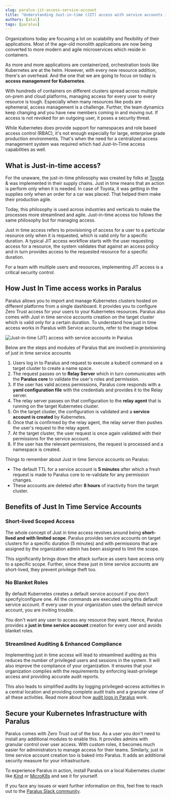 ```yaml
---
slug: paralus-jit-access-service-account
title: "Understanding Just-in-time (JIT) access with service accounts in Paralus"
authors: [atul]
tags: [paralus]
---
```


Organizations today are focusing a lot on scalability and flexibility of their applications. Most of the age-old monolith applications are now being converted to more modern and agile microservices which reside in containers.

As more and more applications are containerized, orchestration tools like Kubernetes are at the helm. However, with every new resource addition, there's an overhead. And the one that we are going to focus on today is **access management for Kubernetes**.

<!--truncate-->

With hundreds of containers on different clusters spread across multiple on-prem and cloud platforms, managing access for every user to every resource is tough. Especially when many resources like pods are ephemeral, access management is a challenge. Further, the team dynamics keep changing and you have new members coming in and moving out. If access is not revoked for an outgoing user, it poses a security threat.

While Kubernetes does provide support for namespaces and role based access control (RBAC), it's not enough especially for large, enterprise grade production environments. That's when the need for a centralized access management system was required which had Just-In-Time access capabilities as well.

## What is Just-in-time access?

For the unaware, the just-in-time philosophy was created by folks at [Toyota](https://global.toyota/en/company/vision-and-philosophy/production-system/) & was implemented in their supply chains. Just in time means that an action is perform only when it is needed. In case of Toyota, it was getting in the supplies only when an order for a car was placed. That helped them make their production agile.

Today, this philosophy is used across industries and verticals to make the processes more streamlined and agile. Just-in-time access too follows the same philosophy but for managing access.

Just in time access refers to provisioning of access for a user to a particular resource only when it is requested, which is valid only for a specific duration. A typical JIT access workflow starts with the user requesting access for a resource, the system validates that against an access policy and in turn provides access to the requested resource for a specific duration.

For a team with multiple users and resources, implementing JIT access is a critical security control.

## How Just In Time access works in Paralus

Paralus allows you to import and manage Kubernetes clusters hosted on different platforms from a single dashboard. It provides you to configure Zero Trust access for your users to your Kubernetes resources. Paralus also comes with Just in time service accounts creation on the target cluster which is valid only for a certain duration. To understand how just in time access works in Paralus with Service accounts, refer to the image below.

<img src="/img/docs/paralus-jit-access-flow.png" alt="Just-in-time (JIT) access with service accounts in Paralus" />

Below are the steps and modules of Paralus that are involved in provisioning of just in time service accounts

1. Users log in to Paralus and request to execute a kubectl command on a target cluster to create a name space.
2. The request passes on to **Relay Server** which in turn communicates with the **Paralus core** to validate the user's roles and permission.
3. If the user has valid access permissions, Paralus core responds with a **yaml configuration file** with the credentials and provides it to the Relay server.
4. The relay server passes on that configuration to the **relay agent** that is running on the target Kubernetes cluster.
5. On the target cluster, the configuration is validated and a **service account is created** by Kubernetes.
6. Once that is confirmed by the relay agent, the relay server then pushes the user's request to the relay agent.
7. At the target cluster, the user request is once again validated with their permissions for the service account.
8. If the user has the relevant permissions, the request is processed and a namespace is created.

Things to remember about Just in time Service accounts on Paralus:

- The default TTL for a service account is **5 minutes** after which a fresh request is made to Paralus core to re-validate for any permission changes.
- These accounts are deleted after **8 hours** of inactivity from the target cluster.

## Benefits of Just In Time Service Accounts

### Short-lived Scoped Access

The whole concept of Just in time access revolves around being **short-lived and with limited scope**. Paralus provides service accounts on target clusters for a specific duration (5 minutes) and with permissions that are assigned by the organization admin has been assigned to limit the scope.

This significantly brings down the attack surface as users have access only to a specific scope. Further, since these just in time service accounts are short-lived, they prevent privilege theft too.

### No Blanket Roles

By default Kubernetes creates a default service account if you don't specify/configure one. All the commands are executed using this default service account. If every user in your organization uses the default service account, you are inviting trouble.

You don't want any user to access any resource they want. Hence, Paralus provides a **just in time service account** creation for every user and avoids blanket roles.

### Streamlined Auditing & Enhanced Compliance

Implementing just in time access will lead to streamlined auditing as this reduces the number of privileged users and sessions in the system. It will also improve the compliance of your organization. It ensures that your organization complies with the requirements by enforcing least-privilege access and providing accurate audit reports.

This also leads to simplified audits by logging privileged-access activities in a central location and providing complete audit trails and a granular view of all these activities. Read more about how [audit logs in Paralus](../blog/paralus-audit-logs) work.

## Secure your Kubernetes Infrastructure with Paralus

Paralus comes with Zero Trust out of the box. As a user you don't need to install any additional modules to enable this. It provides admins with granular control over user access. With custom roles, it becomes much easier for administrators to manage access for their teams. Similarly, just in time service account creation too is baked into Paralus. It adds an additional security measure for your infrastructure.

To experience Paralus in action, install Paralus on a local Kubernetes cluster like [Kind](https://www.paralus.io/blog/kind-quickstart) or [MicroK8s](https://www.paralus.io/blog/paralus-quickstart-microk8s) and see it for yourself.

If you face any issues or want further information on this, feel free to reach out to the [Paralus Slack community](https://join.slack.com/t/paralus/shared_invite/zt-1a9x6y729-ySmAq~I3tjclEG7nDoXB0A).
